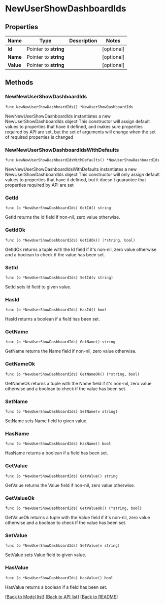 # NewUserShowDashboardIds

## Properties

Name | Type | Description | Notes
------------ | ------------- | ------------- | -------------
**Id** | Pointer to **string** |  | [optional] 
**Name** | Pointer to **string** |  | [optional] 
**Value** | Pointer to **string** |  | [optional] 

## Methods

### NewNewUserShowDashboardIds

`func NewNewUserShowDashboardIds() *NewUserShowDashboardIds`

NewNewUserShowDashboardIds instantiates a new NewUserShowDashboardIds object
This constructor will assign default values to properties that have it defined,
and makes sure properties required by API are set, but the set of arguments
will change when the set of required properties is changed

### NewNewUserShowDashboardIdsWithDefaults

`func NewNewUserShowDashboardIdsWithDefaults() *NewUserShowDashboardIds`

NewNewUserShowDashboardIdsWithDefaults instantiates a new NewUserShowDashboardIds object
This constructor will only assign default values to properties that have it defined,
but it doesn't guarantee that properties required by API are set

### GetId

`func (o *NewUserShowDashboardIds) GetId() string`

GetId returns the Id field if non-nil, zero value otherwise.

### GetIdOk

`func (o *NewUserShowDashboardIds) GetIdOk() (*string, bool)`

GetIdOk returns a tuple with the Id field if it's non-nil, zero value otherwise
and a boolean to check if the value has been set.

### SetId

`func (o *NewUserShowDashboardIds) SetId(v string)`

SetId sets Id field to given value.

### HasId

`func (o *NewUserShowDashboardIds) HasId() bool`

HasId returns a boolean if a field has been set.

### GetName

`func (o *NewUserShowDashboardIds) GetName() string`

GetName returns the Name field if non-nil, zero value otherwise.

### GetNameOk

`func (o *NewUserShowDashboardIds) GetNameOk() (*string, bool)`

GetNameOk returns a tuple with the Name field if it's non-nil, zero value otherwise
and a boolean to check if the value has been set.

### SetName

`func (o *NewUserShowDashboardIds) SetName(v string)`

SetName sets Name field to given value.

### HasName

`func (o *NewUserShowDashboardIds) HasName() bool`

HasName returns a boolean if a field has been set.

### GetValue

`func (o *NewUserShowDashboardIds) GetValue() string`

GetValue returns the Value field if non-nil, zero value otherwise.

### GetValueOk

`func (o *NewUserShowDashboardIds) GetValueOk() (*string, bool)`

GetValueOk returns a tuple with the Value field if it's non-nil, zero value otherwise
and a boolean to check if the value has been set.

### SetValue

`func (o *NewUserShowDashboardIds) SetValue(v string)`

SetValue sets Value field to given value.

### HasValue

`func (o *NewUserShowDashboardIds) HasValue() bool`

HasValue returns a boolean if a field has been set.


[[Back to Model list]](../README.md#documentation-for-models) [[Back to API list]](../README.md#documentation-for-api-endpoints) [[Back to README]](../README.md)


